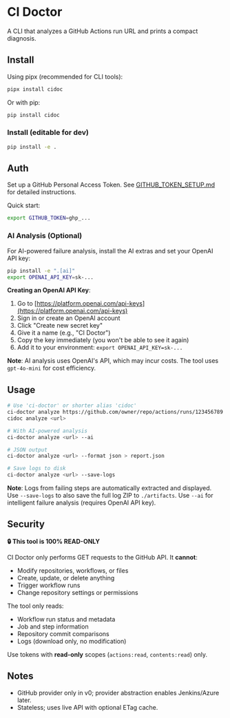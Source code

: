 # CI Doctor

A CLI that analyzes a GitHub Actions run URL and prints a compact diagnosis.

## Install

Using pipx (recommended for CLI tools):

```bash
pipx install cidoc
```

Or with pip:

```bash
pip install cidoc
```

### Install (editable for dev)

```bash
pip install -e .
```

## Auth

Set up a GitHub Personal Access Token. See [GITHUB_TOKEN_SETUP.md](GITHUB_TOKEN_SETUP.md) for detailed instructions.

Quick start:
```bash
export GITHUB_TOKEN=ghp_...
```

### AI Analysis (Optional)

For AI-powered failure analysis, install the AI extras and set your OpenAI API key:

```bash
pip install -e ".[ai]"
export OPENAI_API_KEY=sk-...
```

**Creating an OpenAI API Key**:
1. Go to [https://platform.openai.com/api-keys](https://platform.openai.com/api-keys)
2. Sign in or create an OpenAI account
3. Click "Create new secret key"
4. Give it a name (e.g., "CI Doctor")
5. Copy the key immediately (you won't be able to see it again)
6. Add it to your environment: `export OPENAI_API_KEY=sk-...`

**Note**: AI analysis uses OpenAI's API, which may incur costs. The tool uses `gpt-4o-mini` for cost efficiency.

## Usage

```bash
# Use 'ci-doctor' or shorter alias 'cidoc'
ci-doctor analyze https://github.com/owner/repo/actions/runs/123456789
cidoc analyze <url>

# With AI-powered analysis
ci-doctor analyze <url> --ai

# JSON output
ci-doctor analyze <url> --format json > report.json

# Save logs to disk
ci-doctor analyze <url> --save-logs
```

**Note**: Logs from failing steps are automatically extracted and displayed. Use `--save-logs` to also save the full log ZIP to `./artifacts`. Use `--ai` for intelligent failure analysis (requires OpenAI API key).

## Security

**🔒 This tool is 100% READ-ONLY**

CI Doctor only performs GET requests to the GitHub API. It **cannot**:
- Modify repositories, workflows, or files
- Create, update, or delete anything
- Trigger workflow runs
- Change repository settings or permissions

The tool only reads:
- Workflow run status and metadata
- Job and step information
- Repository commit comparisons
- Logs (download only, no modification)

Use tokens with **read-only** scopes (`actions:read`, `contents:read`) only.

## Notes
- GitHub provider only in v0; provider abstraction enables Jenkins/Azure later.
- Stateless; uses live API with optional ETag cache.
